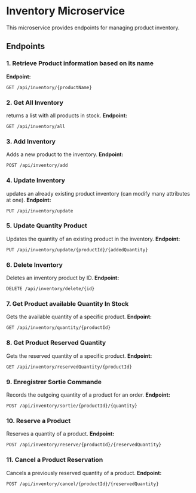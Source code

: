 # Inventory Microservice 

This microservice provides endpoints for managing product inventory.

## Endpoints
### 1. Retrieve Product information based on its name
**Endpoint:**
```shell script
GET /api/inventory/{productName}
```
### 2. Get All Inventory
returns a list with all products in stock.
**Endpoint:**
```shell script
GET /api/inventory/all
```
### 3. Add Inventory
Adds a new product to the inventory.
**Endpoint:** 
```shell script
POST /api/inventory/add
```
### 4.  Update Inventory
updates an already existing product inventory (can modify many attributes at one).
**Endpoint:**
```shell script
PUT /api/inventory/update
```
### 5.  Update Quantity Product
Updates the quantity of an existing product in the inventory.
**Endpoint:** 
```shell script
PUT /api/inventory/update/{productId}/{addedQuantity}
```
### 6.  Delete Inventory
Deletes an inventory product by ID.
**Endpoint:**
```shell script
DELETE /api/inventory/delete/{id}
```
### 7. Get Product available  Quantity In Stock
Gets the available quantity of a specific product.
**Endpoint:** 
```shell script
GET /api/inventory/quantity/{productId}
```
### 8. Get Product Reserved Quantity
Gets the reserved quantity of a specific product.
**Endpoint:**
```shell script 
GET /api/inventory/reservedQuantity/{productId}
```
### 9.  Enregistrer Sortie Commande
Records the outgoing quantity of a product for an order.
**Endpoint:** 
```shell script
POST /api/inventory/sortie/{productId}/{quantity}
```
### 10. Reserve a Product
Reserves a quantity of a product.
**Endpoint:**
```shell script
POST /api/inventory/reserve/{productId}/{reservedQuantity}
```
### 11.  Cancel a Product Reservation
Cancels a previously reserved quantity of a product.
**Endpoint:** 
```shell script
POST /api/inventory/cancel/{productId}/{reservedQuantity}
```
